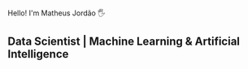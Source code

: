 Hello! I'm Matheus Jordão 🖐️

<div class="markdown-heading" dir="auto">
                                                    <h2 class="heading-element" dir="auto">Data Scientist | Machine Learning & Artificial Intelligence</h2>
                                     
